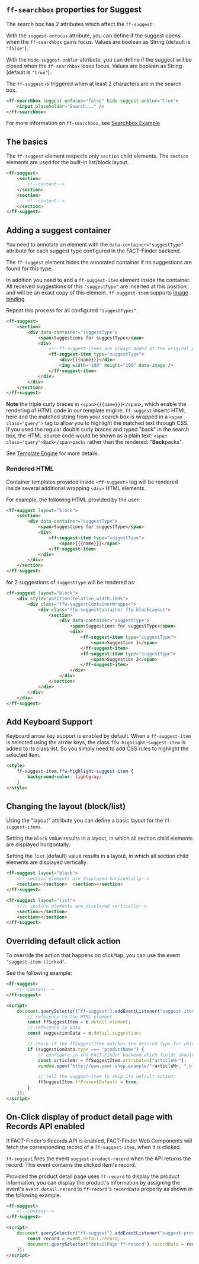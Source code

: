 ## `ff-searchbox` properties for Suggest

The search box has 2 attributes which affect the `ff-suggest`:

With the `suggest-onfocus` attribute, you can define if the suggest
opens when the `ff-searchbox` gains focus. Values are boolean as String
(default is `"false"`).

With the `hide-suggest-onblur` attribute, you can define if the suggest
will be closed when the `ff-searchbox` loses focus. Values are boolean
as String (default is `"true"`).

The `ff-suggest` is triggered when at least 2 characters are in the
search box.

```html
<ff-searchbox suggest-onfocus="false" hide-suggest-onblur="true">
    <input placeholder="Search..." />
</ff-searchbox>
```

For more information on `ff-searchbox`, see
[Searchbox Example](/api/3.x/ff-searchbox#tab=docs)

## The basics

The `ff-suggest` element respects only `section` child elements.
The `section` elements are used for the built-in list/block layout.

```html
<ff-suggest>
    <section>
        <!--content-->
    </section>
    <section>
        <!--content-->
    </section>
</ff-suggest>
```

## Adding a suggest container

You need to annotate an element with the `data-container="suggestType"`
attribute for each suggest type configured in the FACT-Finder backend.

The `ff-suggest` element hides the annotated container if no suggestions
are found for this type.

In addition you need to add a `ff-suggest-item` element inside the
container. All received suggestions of this `"suggestType"` are inserted
at this position and will be an exact copy of this element. `ff-suggest-item` supports [image binding](/api/3.x/ImageBindingBehavior#tab=docs).

Repeat this process for all configured `"suggestTypes"`.

```html
<ff-suggest>
    <section>
        <div data-container="suggestType">
            <span>Suggestions for suggestType</span>
            <div>
                <!--ff-suggest-items are always added at the original postion of the template-->
                <ff-suggest-item type="suggestType">
                    <div>{{{name}}}</div>
                    <img width="100" height="100" data-image />
                </ff-suggest-item>
            </div>
        </div>
    </section>
</ff-suggest>
```

**Note** the triple curly braces in `<span>{{{name}}}</span>`, which
enable the rendering of HTML code in our template engine.
`ff-suggest` inserts HTML here and the matched string from your search
box is wrapped in a `<span class="query">` tag to allow you to highlight
the matched text through CSS. If you used the regular double curly
braces and typed "back" in the search box, the HTML source code would be
shown as a plain text: `<span class="query">Back</span>packs`
rather than the rendered: "**Back**packs".

See [Template Engine](/documentation/3.x/template-engine) for more details.

### Rendered HTML

Container templates provided inside `<ff-suggest>` tag will be rendered inside
several additional wrapping `<div>` HTML elements.

For example, the following HTML provided by the user:

```html
<ff-suggest layout="block">
    <section>
        <div data-container="suggestType">
            <span>Suggestions for suggestType</span>
            <div>
                <ff-suggest-item type="suggestType">
                    <span>{{{name}}}</span>
                </ff-suggest-item>
            </div>
        </div>
    </section>
</ff-suggest>
```

for 2 suggestions of ```suggestType``` will be rendered as:

```html
<ff-suggest layout="block">
    <div style="position:relative;width:100%">
        <div class="ffw-suggestContainerWrapper">
            <div class="ffw-suggestContainer ffw-blockLayout">
                <section>
                    <div data-container="suggestType">
                        <span>Suggestions for suggestType</span>
                        <div>
                            <ff-suggest-item type="suggestType">
                                <span>Suggestion 1</span>
                            </ff-suggest-item>
                            <ff-suggest-item type="suggestType">
                                <span>Suggestion 2</span>
                            </ff-suggest-item>
                        </div>
                    </div>
                </section>
            </div>
        </div>
    </div>
</ff-suggest>
```

## Add Keyboard Support

Keyboard arrow key support is enabled by default. When a
`ff-suggest-item` is selected using the arrow keys, the class
`ffw-highlight-suggest-item` is added to its class list. So you simply
need to add CSS rules to highlight the selected item.

```html
<style>
    ff-suggest-item.ffw-highlight-suggest-item {
        background-color: lightgray;
    }
</style>
```

## Changing the layout (block/list)

Using the "layout" attribute you can define a basic layout for the
`ff-suggest-items`.

Setting the `block` value results in a layout, in which all section
child elements are displayed horizontally.

Setting the `list` (default) value results in a layout, in which all
section child elements are displayed vertically.

```html
<ff-suggest layout="block">
    <!--section elements are displayed horizontally-->
    <section></section>  <section></section>
</ff-suggest>

<ff-suggest layout="list">
    <!-- section elements are displayed vertically-->
    <section></section>
    <section></section>
</ff-suggest>
```

## Overriding default click action

To override the action that happens on click/tap, you can use the
event `"suggest-item-clicked"`.

See the following example:

```html
<ff-suggest>
    <!--content-->
</ff-suggest>

<script>
    document.querySelector("ff-suggest").addEventListener("suggest-item-clicked", function (e) {
        // reference to the HTML element
        const ffSuggestItem = e.detail.element;
        // reference to data
        const suggestionData = e.detail.suggestion;

        // check if the ffSuggestItem matches the desired type for which you want to override the action
        if (suggestionData.type === "productName") {
            // configure in the FACT-Finder backend which fields should be returned in the attributes property!
            const articleNr = ffSuggestItem.attributes["articleNr"];
            window.open("http://www.your-shop.example/"+articleNr, "_blank");

            // tell the suggest-item to skip its default action;
            ffSuggestItem.ffPreventDefault = true;
        }
    });
</script>
```

## On-Click display of product detail page with Records API enabled

If FACT-Finder's Records API is enabled, FACT-Finder Web Components will fetch
the corresponding record of a `ff-suggest-item`, when it is clicked.

`ff-suggest` fires the event `suggest-product-record` when the API
returns the record. This event contains the clicked item's record.

Provided the product detail page uses `ff-record` to display
the product information, you can display the product's information by
assigning the event's `event.detail.record` to `ff-record`'s
`recordData` property as shown in the following example.


```html
<ff-suggest>
    <!--content-->
</ff-suggest>

<script>
    document.querySelector("ff-suggest").addEventListener("suggest-product-record", function (event) {
        const record = event.detail.record;
        document.querySelector("detailPage ff-record").recordData = record;
    });
</script>
```
